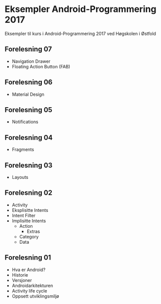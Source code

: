 # Eksempler Android-Programmering 2017
Eksempler til kurs i Android-Programmering 2017 ved Høgskolen i Østfold

## Forelesning 07
* Navigation Drawer
* Floating Action Button (FAB)

## Forelesning 06
* Material Design

## Forelesning 05
* Notifications

## Forelesning 04
* Fragments

## Forelesning 03
* Layouts

## Forelesning 02
* Activity
* Eksplisitte Intents
* Intent Filter
* Implisitte Intents
  * Action
    * Extras
  * Category
  * Data

## Forelesning 01
* Hva er Android?
* Historie
* Versjoner
* Androidarkitekturen
* Activity life cycle
* Oppsett utviklingsmiljø
